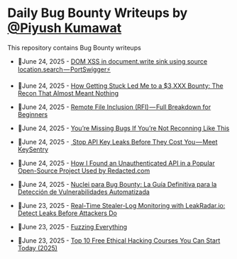 # Daily Bug Bounty Writeups by [@Piyush Kumawat](https://twitter.com/piyush_supiy) 
This repository contains Bug Bounty writeups

<!-- BLOG-POST-LIST:START -->
 - 💯June 24, 2025 - [DOM XSS in document.write sink using source location.search — PortSwigger⚡](https://medium.com/@RootPwned/dom-xss-in-document-write-sink-using-source-location-search-portswigger-b36e2c7425a1?source=rss------bug_bounty-5) 

 - 💯June 24, 2025 - [How Getting Stuck Led Me to a $3,XXX Bounty: The Recon That Almost Meant Nothing](https://kongsec.medium.com/how-getting-stuck-led-me-to-a-3-xxx-bounty-the-recon-that-almost-meant-nothing-a03a354df2cf?source=rss------bug_bounty-5) 

 - 💯June 24, 2025 - [Remote File Inclusion &lpar;RFI&rpar; — Full Breakdown for Beginners](https://medium.com/@SKaif009/remote-file-inclusion-rfi-full-breakdown-for-beginners-7f89c55e3b2a?source=rss------bug_bounty-5) 

 - 💯June 24, 2025 - [You’re Missing Bugs If You’re Not Reconning Like This](https://su6osec.medium.com/youre-missing-bugs-if-you-re-not-reconning-like-this-c037e0fbbb8a?source=rss------bug_bounty-5) 

 - 💯June 24, 2025 - [️ Stop API Key Leaks Before They Cost You — Meet KeySentry](https://infosecwriteups.com/%EF%B8%8F-stop-api-key-leaks-before-they-cost-you-meet-keysentry-5521f6c75ab0?source=rss------bug_bounty-5) 

 - 💯June 24, 2025 - [How I Found an Unauthenticated API in a Popular Open-Source Project Used by Redacted.com](https://medium.com/@SumitChauhan3754/how-i-found-an-unauthenticated-api-in-a-popular-open-source-project-used-by-redacted-com-b318ebdaf1c0?source=rss------bug_bounty-5) 

 - 💯June 24, 2025 - [Nuclei para Bug Bounty: La Guía Definitiva para la Detección de Vulnerabilidades Automatizada](https://medium.com/@jpablo13/nuclei-para-bug-bounty-la-gu%C3%ADa-definitiva-para-la-detecci%C3%B3n-de-vulnerabilidades-automatizada-0e0ad42283ec?source=rss------bug_bounty-5) 

 - 💯June 23, 2025 - [Real-Time Stealer-Log Monitoring with LeakRadar.io: Detect Leaks Before Attackers Do](https://medium.com/@alexandrevandammepro/real-time-stealer-log-monitoring-with-leakradar-io-detect-leaks-before-attackers-do-44c2ec9687a0?source=rss------bug_bounty-5) 

 - 💯June 23, 2025 - [Fuzzing Everything](https://pad1ryoshi.medium.com/fuzzing-everything-67ab1c0f4b6a?source=rss------bug_bounty-5) 

 - 💯June 23, 2025 - [Top 10 Free Ethical Hacking Courses You Can Start Today &lpar;2025&rpar;](https://medium.com/@verylazytech/top-10-free-ethical-hacking-courses-you-can-start-today-2025-2b557fb062ea?source=rss------bug_bounty-5) 
<!-- BLOG-POST-LIST:END -->
